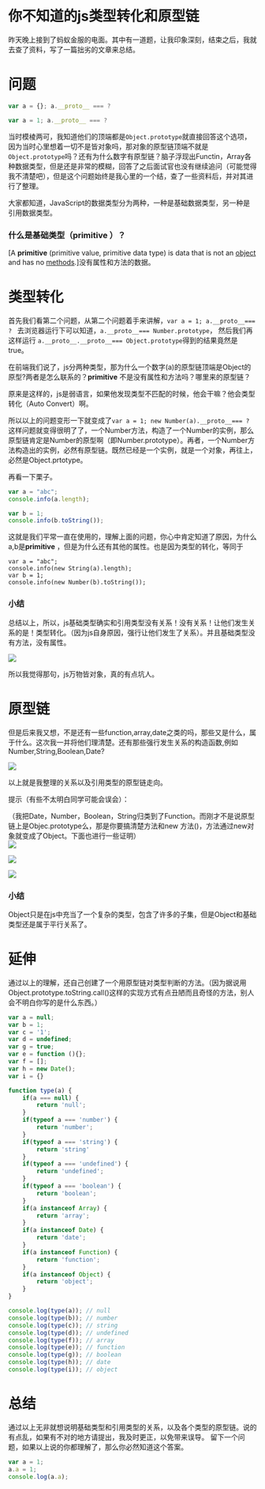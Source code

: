 # 你不知道的js类型转化和原型链

昨天晚上接到了蚂蚁金服的电面。其中有一道题，让我印象深刻，结束之后，我就去查了资料，写了一篇拙劣的文章来总结。

# 问题

```js
var a = {}; a.__proto__ === ?
```

```js
var a = 1; a.__proto__ === ?
```

当时模棱两可，我知道他们的顶端都是```Object.prototype```就直接回答这个选项，因为当时心里想着一切不是皆对象吗，那对象的原型链顶端不就是```Object.prototype```吗？还有为什么数字有原型链？脑子浮现出Functin，Array各种数据类型，但是还是非常的模糊，回答了之后面试官也没有继续追问（可能觉得我不清楚吧），但是这个问题始终是我心里的一个结，查了一些资料后，并对其进行了整理。

大家都知道，JavaScript的数据类型分为两种，一种是基础数据类型，另一种是引用数据类型。

### 什么是基础类型（**primitive** ）？

[A **primitive** (primitive value, primitive data type) is data that is not an [object](https://link.zhihu.com/?target=https%3A//developer.mozilla.org/en-US/docs/Glossary/object) and has no [methods](https://link.zhihu.com/?target=https%3A//developer.mozilla.org/en-US/docs/Glossary/method).]没有属性和方法的数据。

# 类型转化

首先我们看第二个问题，从第二个问题着手来讲解，```var a = 1; a.__proto__=== ? ``` 去浏览器运行下可以知道，```a.__proto__=== Number.prototype```， 然后我们再这样运行 ```a.__proto__.__proto__=== Object.prototype```得到的结果竟然是true。

在前端我们说了，js分两种类型，那为什么一个数字(a)的原型链顶端是Object的原型?两者是怎么联系的？**primitive** 不是没有属性和方法吗？哪里来的原型链？

原来是这样的，js是弱语言，如果他发现类型不匹配的时候，他会干嘛？他会类型转化（Auto Convert）啊。

所以以上的问题变形一下就变成了```var a = 1; new Number(a).__proto__=== ?  ```这样问题就变得很明了了，一个Number方法，构造了一个Number的实例，那么原型链肯定是Number的原型啊（即Number.prototype）。再者，一个Number方法构造出的实例，必然有原型链。既然已经是一个实例，就是一个对象，再往上，必然是Object.prtotype。

再看一下栗子。

```js
var a = "abc";
console.info(a.length);

var b = 1;
console.info(b.toString());
```

这就是我们平常一直在使用的，理解上面的问题，你心中肯定知道了原因，为什么a,b是**primitive** ，但是为什么还有其他的属性。也是因为类型的转化，等同于

```
var a = "abc";
console.info(new String(a).length);
var b = 1;
console.info(new Number(b).toString());
```
### 小结

总结以上，所以，js基础类型确实和引用类型没有关系！没有关系！让他们发生关系的是！类型转化。（因为js自身原因，强行让他们发生了关系）。并且基础类型没有方法，没有属性。


![](https://s3.qiufeng.blue/blog/1568533450478.png)

所以我觉得那句，js万物皆对象，真的有点坑人。

# 原型链

但是后来我又想，不是还有一些function,array,date之类的吗，那些又是什么，属于什么。这次我一并将他们理清楚。还有那些强行发生关系的构造函数,例如Number,String,Boolean,Date?



![](https://s3.qiufeng.blue/blog/1568533450474.png)

以上就是我整理的关系以及引用类型的原型链走向。

提示（有些不太明白同学可能会误会）：

（我把Date，Number，Boolean，String归类到了Function。而刚才不是说原型链上是Objec.prototype么，那是你要搞清楚方法和new 方法()，方法通过new对象就变成了Object。下面也进行一些证明）  
![](https://s3.qiufeng.blue/blog/1568533450397.png)


![](https://s3.qiufeng.blue/blog/1568533450469.png)


![](https://s3.qiufeng.blue/blog/1568533450470.png)



### 小结
Object只是在js中充当了一个复杂的类型，包含了许多的子集，但是Object和基础类型还是属于平行关系了。

# 延伸

通过以上的理解，还自己创建了一个用原型链对类型判断的方法。（因为据说用Object.prototype.toString.call()这样的实现方式有点丑陋而且奇怪的方法，别人会不明白你写的是什么东西。）

```js
var a = null;	
var b = 1;
var c = '1';
var d = undefined;
var g = true;
var e = function (){};
var f = [];
var h = new Date();
var i = {}

function type(a) {
	if(a === null) {
		return 'null';
	}
	if(typeof a === 'number') {
		return 'number';
	}
	if(typeof a === 'string') {
		return 'string'
	}
	if(typeof a === 'undefined') {
		return 'undefined';
	}
	if(typeof a === 'boolean') {
		return 'boolean';
	}
	if(a instanceof Array) {
		return 'array';
	}
	if(a instanceof Date) {
		return 'date';
	}
	if(a instanceof Function) {
		return 'function';
	}
	if(a instanceof Object) {
		return 'object';
	}
}

console.log(type(a)); // null 
console.log(type(b)); // number
console.log(type(c)); // string
console.log(type(d)); // undefined
console.log(type(f)); // array
console.log(type(e)); // function
console.log(type(g)); // boolean
console.log(type(h)); // date
console.log(type(i)); // object
```
# 总结
通过以上无非就想说明基础类型和引用类型的关系，以及各个类型的原型链。说的有点乱，如果有不对的地方请提出，我及时更正，以免带来误导。
留下一个问题，如果以上说的你都理解了，那么你必然知道这个答案。

```js
var a = 1;
a.a = 1;
console.log(a.a);
```